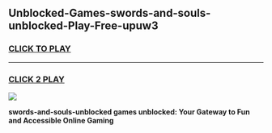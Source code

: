 
## Unblocked-Games-swords-and-souls-unblocked-Play-Free-upuw3
<h3>
<a href="https://premium76.site?title=swords-and-souls-unblocked&ref=20M">CLICK TO PLAY</a></h3>
<hr>

<h3>
<a href="https://premium76.site?title=swords-and-souls-unblocked&ref=20M">CLICK 2 PLAY</a>
  
</h3>

<a href="https://premium76.site?title=swords-and-souls-unblocked&ref=19M"><img src="https://clearcache.store/games.png"></a>


**swords-and-souls-unblocked games unblocked: Your Gateway to Fun and Accessible Online Gaming**
